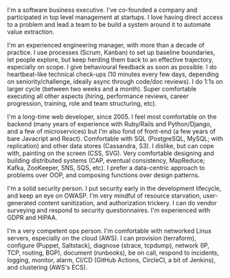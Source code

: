 I'm a software business executive. I've co-founded a company and participated in top level management at startups. I love having direct access to a problem and lead a team to be build a system around it to automate value extraction.

I'm an experienced engineering manager, with more than a decade of practice. I use processes (Scrum, Kanban) to set up baseline boundaries, let people explore, but keep herding them back to an effective trajectory, especially on scope. I give behavioural feedback as soon as possible. I do heartbeat-like technical check-ups (10 minutes every few days, depending on seniority/challenge, ideally async through code/doc reviews). I do 1:1s on larger cycle (between two weeks and a month). Super comfortable executing all other aspects (hiring, performance reviews, career progression, training, role and team structuring, etc).

I'm a long-time web developer, since 2005. I feel most comfortable on the backend (many years of experience with Ruby/Rails and Python/Django, and a few of microservices) but I'm also fond of front-end (a few years of bare Javacript and React). Comfortable with SQL (PostgreSQL, MySQL; with replication) and other data stores (Cassandra, S3). I dislike, but can cope with, painting on the screen (CSS, SVG). Very comfortable designing and building distributed systems (CAP, eventual consistency, MapReduce; Kafka, ZooKeeper, SNS, SQS, etc). I prefer a data-centric approach to problems over OOP, and composing functions over design patterns.

I'm a solid security person. I put security early in the development lifecycle, and keep an eye on OWASP. I'm very mindful of resource starvation, user-generated content sanitization, and authorization trickery. I can do vendor surveying and respond to security questionnaires. I'm experienced with GDPR and HIPAA.

I'm a very competent ops person. I'm comfortable with networked Linux servers, especially on the cloud (AWS). I can provision (terraform), configure (Puppet, Saltstack), diagnose (strace, tcpdump), network (IP, TCP, routing, BGP), document (runbooks), be on call, respond to incidents, logging, monitor, alarm, CI/CD (GitHub Actions, CircleCI, a bit of Jenkins), and clustering (AWS's ECS).
